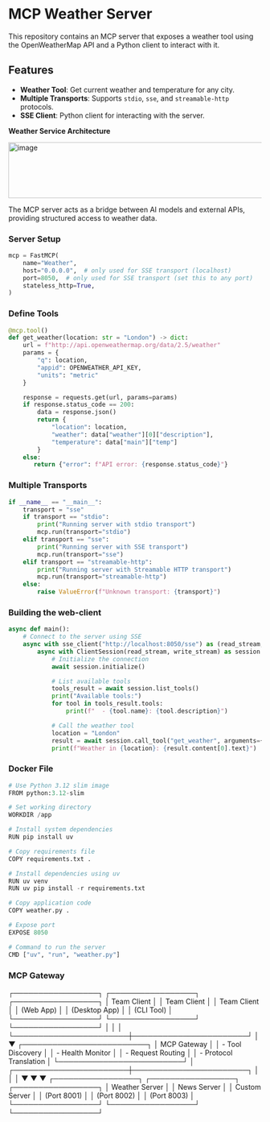 # MCP Weather Server
This repository contains an MCP server that exposes a weather tool using the OpenWeatherMap API and a Python client to interact with it.


## Features

- **Weather Tool**: Get current weather and temperature for any city.
- **Multiple Transports**: Supports `stdio`, `sse`, and `streamable-http` protocols.
- **SSE Client**: Python client for interacting with the server.

**Weather Service Architecture**

<img width="877" height="111" alt="image" src="https://github.com/user-attachments/assets/9839bf50-0675-4d15-b7c4-6803051d041f" />


The MCP server acts as a bridge between AI models and external APIs, providing structured access to weather data.

### Server Setup
```python
mcp = FastMCP(
    name="Weather",
    host="0.0.0.0",  # only used for SSE transport (localhost)
    port=8050,  # only used for SSE transport (set this to any port)
    stateless_http=True,
)
```
### Define Tools
```python
@mcp.tool()
def get_weather(location: str = "London") -> dict:
    url = f"http://api.openweathermap.org/data/2.5/weather"
    params = {
        "q": location,
        "appid": OPENWEATHER_API_KEY,
        "units": "metric"
    }

    response = requests.get(url, params=params)
    if response.status_code == 200:
        data = response.json()
        return {
            "location": location,
            "weather": data["weather"][0]["description"],
            "temperature": data["main"]["temp"]
        }
    else:
       return {"error": f"API error: {response.status_code}"}
   ```

### Multiple Transports
```python
if __name__ == "__main__":
    transport = "sse"
    if transport == "stdio":
        print("Running server with stdio transport")
        mcp.run(transport="stdio")
    elif transport == "sse":
        print("Running server with SSE transport")
        mcp.run(transport="sse")
    elif transport == "streamable-http":
        print("Running server with Streamable HTTP transport")
        mcp.run(transport="streamable-http")
    else:
        raise ValueError(f"Unknown transport: {transport}")
```

### Building the web-client
```python
async def main():
    # Connect to the server using SSE
    async with sse_client("http://localhost:8050/sse") as (read_stream, write_stream):
        async with ClientSession(read_stream, write_stream) as session:
            # Initialize the connection
            await session.initialize()

            # List available tools
            tools_result = await session.list_tools()
            print("Available tools:")
            for tool in tools_result.tools:
                print(f"  - {tool.name}: {tool.description}")

            # Call the weather tool
            location = "London"
            result = await session.call_tool("get_weather", arguments={"location": location})
            print(f"Weather in {location}: {result.content[0].text}")
```
### Docker File
```python
# Use Python 3.12 slim image
FROM python:3.12-slim

# Set working directory
WORKDIR /app

# Install system dependencies
RUN pip install uv

# Copy requirements file
COPY requirements.txt .

# Install dependencies using uv
RUN uv venv
RUN uv pip install -r requirements.txt

# Copy application code
COPY weather.py .

# Expose port
EXPOSE 8050

# Command to run the server
CMD ["uv", "run", "weather.py"]

```
### MCP Gateway

┌─────────────────┐    ┌─────────────────┐    ┌─────────────────┐
│   Team Client   │    │   Team Client   │    │   Team Client   │
│     (Web App)   │    │  (Desktop App)  │    │   (CLI Tool)    │
└─────────────────┘    └─────────────────┘    └─────────────────┘
         │                       │                       │
         └───────────────────────┼───────────────────────┘
                                 │
                                 ▼
                    ┌─────────────────────────┐
                    │    MCP Gateway          │
                    │  - Tool Discovery       │
                    │  - Health Monitor       │
                    │  - Request Routing      │
                    │  - Protocol Translation │
                    └─────────────────────────┘
                                 │
         ┌───────────────────────┼───────────────────────┐
         │                       │                       │
         ▼                       ▼                       ▼
┌─────────────────┐    ┌─────────────────┐    ┌─────────────────┐
│  Weather Server │    │   News Server   │    │ Custom Server   │
│     (Port 8001) │    │   (Port 8002)   │    │   (Port 8003)   │
└─────────────────┘    └─────────────────┘    └─────────────────┘
